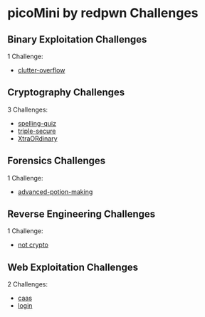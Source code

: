 # picoMini by redpwn Challenges

## Binary Exploitation Challenges

1 Challenge:
- [clutter-overflow](Binary_Exploitation/clutter-overflow.md)

## Cryptography Challenges

3 Challenges:
- [spelling-quiz](Cryptography/spelling-quiz.md)
- [triple-secure](Cryptography/triple-secure.md)
- [XtraORdinary](Cryptography/XtraORdinary.md)

## Forensics Challenges

1 Challenge: 
- [advanced-potion-making](Forensics/advanced-potion-making.md)

## Reverse Engineering Challenges

1 Challenge:
- [not crypto](Reverse_Engineering/not_crypto.md)

## Web Exploitation Challenges

2 Challenges: 
- [caas](Web_Exploitation/caas.md)
- [login](Web_Exploitation/login.md)
